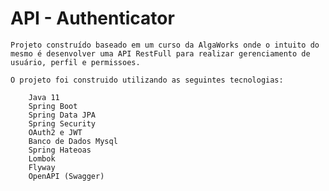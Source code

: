 # API - Authenticator

    Projeto construído baseado em um curso da AlgaWorks onde o intuito do mesmo é desenvolver uma API RestFull para realizar gerenciamento de usuário, perfil e permissoes.

    O projeto foi construido utilizando as seguintes tecnologias:
        
        Java 11
        Spring Boot
        Spring Data JPA
        Spring Security
        OAuth2 e JWT
        Banco de Dados Mysql
        Spring Hateoas
        Lombok
        Flyway
        OpenAPI (Swagger)
        